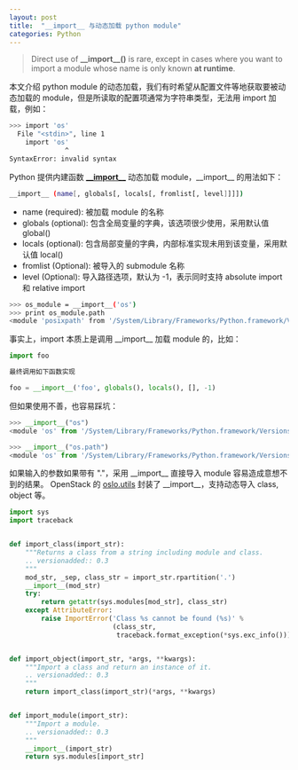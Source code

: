 ```yaml
---
layout: post
title:  "__import__ 与动态加载 python module"
categories: Python
---
```


> Direct use of **\_\_import\_\_()** is rare, except in cases where you want to import a module whose name is only known **at runtime**.


本文介绍 python module 的动态加载，我们有时希望从配置文件等地获取要被动态加载的 module，但是所读取的配置项通常为字符串类型，无法用 import 加载，例如：

~~~ bash
>>> import 'os'
  File "<stdin>", line 1
    import 'os'
              ^
SyntaxError: invalid syntax
~~~

Python 提供内建函数 [**\_\_import\_\_**](https://docs.python.org/2/library/functions.html#__import__) 动态加载 module，\_\_import\_\_ 的用法如下：

~~~ bash
__import__ (name[, globals[, locals[, fromlist[, level]]]])
~~~

- name (required): 被加载 module 的名称
- globals (optional): 包含全局变量的字典，该选项很少使用，采用默认值 global()
- locals (optional): 包含局部变量的字典，内部标准实现未用到该变量，采用默认值 local()
- fromlist (Optional): 被导入的 submodule 名称
- level (Optional): 导入路径选项，默认为 -1，表示同时支持 absolute import 和 relative import

~~~ bash
>>> os_module = __import__('os')
>>> print os_module.path
<module 'posixpath' from '/System/Library/Frameworks/Python.framework/Versions/2.7/lib/python2.7/posixpath.pyc'>
~~~

事实上，import 本质上是调用 \_\_import\_\_ 加载 module 的，比如：

~~~ python
import foo

最终调用如下函数实现

foo = __import__('foo', globals(), locals(), [], -1)
~~~~

但如果使用不善，也容易踩坑：

~~~~ python
>>> __import__("os")
<module 'os' from '/System/Library/Frameworks/Python.framework/Versions/2.7/lib/python2.7/os.pyc'>

>>> __import__("os.path")
<module 'os' from '/System/Library/Frameworks/Python.framework/Versions/2.7/lib/python2.7/os.pyc'>
~~~~

如果输入的参数如果带有 "."，采用 \_\_import\_\_ 直接导入 module 容易造成意想不到的结果。 OpenStack 的 [oslo.utils](https://github.com/openstack/oslo.utils/blob/master/oslo_utils/importutils.py) 封装了 \_\_import\_\_，支持动态导入 class, object 等。

~~~  python
import sys
import traceback


def import_class(import_str):
    """Returns a class from a string including module and class.
    .. versionadded:: 0.3
    """
    mod_str, _sep, class_str = import_str.rpartition('.')
    __import__(mod_str)
    try:
        return getattr(sys.modules[mod_str], class_str)
    except AttributeError:
        raise ImportError('Class %s cannot be found (%s)' %
                          (class_str,
                           traceback.format_exception(*sys.exc_info())))


def import_object(import_str, *args, **kwargs):
    """Import a class and return an instance of it.
    .. versionadded:: 0.3
    """
    return import_class(import_str)(*args, **kwargs)


def import_module(import_str):
    """Import a module.
    .. versionadded:: 0.3
    """
    __import__(import_str)
    return sys.modules[import_str]
~~~

